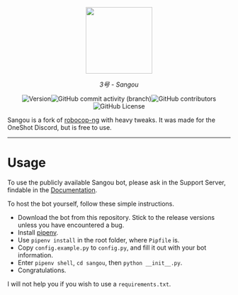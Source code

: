 <p align="center">
    <a href="https://3gou.0ccu.lt"><picture><img width="150px" src="https://github.com/vrnavi/dishwasher/blob/e9712991eb5711918f3602b0322a97245965601f/sangou/assets/sangou.png"></picture></a>
</p>
<p align="center"><i>3号 - Sangou</i></p>

<p align="center"><img alt="Version" src="https://img.shields.io/badge/version-0.1.1-white"><img alt="GitHub commit activity (branch)" src="https://img.shields.io/github/commit-activity/w/vrnavi/dishwasher?logo=github&color=red"><img alt="GitHub contributors" src="https://img.shields.io/github/contributors/vrnavi/sangou"><img alt="GitHub License" src="https://img.shields.io/github/license/vrnavi/sangou"></p>


Sangou is a fork of [robocop-ng](https://github.com/reswitched/robocop-ng) with heavy tweaks. It was made for the OneShot Discord, but is free to use. 

---

# Usage

To use the publicly available Sangou bot, please ask in the Support Server, findable in the [Documentation](https://3gou.0ccu.lt/).

To host the bot yourself, follow these simple instructions.

- Download the bot from this repository. Stick to the release versions unless you have encountered a bug.
- Install [pipenv](https://pipenv.pypa.io/en/latest/).
- Use `pipenv install` in the root folder, where `Pipfile` is.
- Copy `config.example.py` to `config.py`, and fill it out with your bot information.
- Enter `pipenv shell`, `cd sangou`, then `python __init__.py`.
- Congratulations.

I will not help you if you wish to use a `requirements.txt`.
